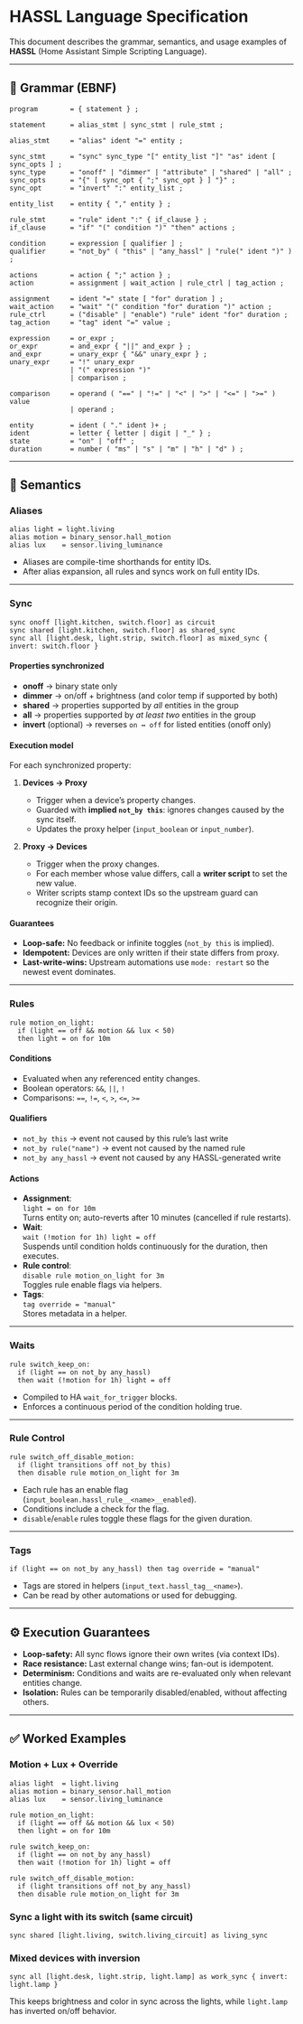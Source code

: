 # HASSL Language Specification

This document describes the grammar, semantics, and usage examples of **HASSL** (Home Assistant Simple Scripting Language).

---

## 📐 Grammar (EBNF)

```ebnf
program        = { statement } ;

statement      = alias_stmt | sync_stmt | rule_stmt ;

alias_stmt     = "alias" ident "=" entity ;

sync_stmt      = "sync" sync_type "[" entity_list "]" "as" ident [ sync_opts ] ;
sync_type      = "onoff" | "dimmer" | "attribute" | "shared" | "all" ;
sync_opts      = "{" [ sync_opt { ";" sync_opt } ] "}" ;
sync_opt       = "invert" ":" entity_list ;

entity_list    = entity { "," entity } ;

rule_stmt      = "rule" ident ":" { if_clause } ;
if_clause      = "if" "(" condition ")" "then" actions ;

condition      = expression [ qualifier ] ;
qualifier      = "not_by" ( "this" | "any_hassl" | "rule(" ident ")" ) ;

actions        = action { ";" action } ;
action         = assignment | wait_action | rule_ctrl | tag_action ;

assignment     = ident "=" state [ "for" duration ] ;
wait_action    = "wait" "(" condition "for" duration ")" action ;
rule_ctrl      = ("disable" | "enable") "rule" ident "for" duration ;
tag_action     = "tag" ident "=" value ;

expression     = or_expr ;
or_expr        = and_expr { "||" and_expr } ;
and_expr       = unary_expr { "&&" unary_expr } ;
unary_expr     = "!" unary_expr
               | "(" expression ")"
               | comparison ;

comparison     = operand ( "==" | "!=" | "<" | ">" | "<=" | ">=" ) value
               | operand ;

entity         = ident ( "." ident )+ ;
ident          = letter { letter | digit | "_" } ;
state          = "on" | "off" ;
duration       = number ( "ms" | "s" | "m" | "h" | "d" ) ;
```

---

## 🔧 Semantics

### Aliases

```hassl
alias light = light.living
alias motion = binary_sensor.hall_motion
alias lux    = sensor.living_luminance
```

- Aliases are compile-time shorthands for entity IDs.
- After alias expansion, all rules and syncs work on full entity IDs.

---

### Sync

```hassl
sync onoff [light.kitchen, switch.floor] as circuit
sync shared [light.kitchen, switch.floor] as shared_sync
sync all [light.desk, light.strip, switch.floor] as mixed_sync { invert: switch.floor }
```

#### Properties synchronized
- **onoff** → binary state only  
- **dimmer** → on/off + brightness (and color temp if supported by both)  
- **shared** → properties supported by *all* entities in the group  
- **all** → properties supported by *at least two* entities in the group  
- **invert** (optional) → reverses `on ↔ off` for listed entities (onoff only)

#### Execution model
For each synchronized property:
1. **Devices → Proxy**
   - Trigger when a device’s property changes.
   - Guarded with **implied `not_by this`**: ignores changes caused by the sync itself.
   - Updates the proxy helper (`input_boolean` or `input_number`).

2. **Proxy → Devices**
   - Trigger when the proxy changes.
   - For each member whose value differs, call a **writer script** to set the new value.
   - Writer scripts stamp context IDs so the upstream guard can recognize their origin.

#### Guarantees
- **Loop-safe:** No feedback or infinite toggles (`not_by this` is implied).
- **Idempotent:** Devices are only written if their state differs from proxy.
- **Last-write-wins:** Upstream automations use `mode: restart` so the newest event dominates.

---

### Rules

```hassl
rule motion_on_light:
  if (light == off && motion && lux < 50)
  then light = on for 10m
```

#### Conditions
- Evaluated when any referenced entity changes.
- Boolean operators: `&&`, `||`, `!`
- Comparisons: `==`, `!=`, `<`, `>`, `<=`, `>=`

#### Qualifiers
- `not_by this` → event not caused by this rule’s last write  
- `not_by rule("name")` → event not caused by the named rule  
- `not_by any_hassl` → event not caused by any HASSL-generated write  

#### Actions
- **Assignment**:  
  `light = on for 10m`  
  Turns entity on; auto-reverts after 10 minutes (cancelled if rule restarts).
- **Wait**:  
  `wait (!motion for 1h) light = off`  
  Suspends until condition holds continuously for the duration, then executes.
- **Rule control**:  
  `disable rule motion_on_light for 3m`  
  Toggles rule enable flags via helpers.
- **Tags**:  
  `tag override = "manual"`  
  Stores metadata in a helper.

---

### Waits

```hassl
rule switch_keep_on:
  if (light == on not_by any_hassl)
  then wait (!motion for 1h) light = off
```

- Compiled to HA `wait_for_trigger` blocks.
- Enforces a continuous period of the condition holding true.

---

### Rule Control

```hassl
rule switch_off_disable_motion:
  if (light transitions off not_by this)
  then disable rule motion_on_light for 3m
```

- Each rule has an enable flag (`input_boolean.hassl_rule__<name>__enabled`).
- Conditions include a check for the flag.
- `disable`/`enable` rules toggle these flags for the given duration.

---

### Tags

```hassl
if (light == on not_by any_hassl) then tag override = "manual"
```

- Tags are stored in helpers (`input_text.hassl_tag__<name>`).
- Can be read by other automations or used for debugging.

---

## ⚙️ Execution Guarantees

- **Loop-safety:** All sync flows ignore their own writes (via context IDs).  
- **Race resistance:** Last external change wins; fan-out is idempotent.  
- **Determinism:** Conditions and waits are re-evaluated only when relevant entities change.  
- **Isolation:** Rules can be temporarily disabled/enabled, without affecting others.

---

## ✅ Worked Examples

### Motion + Lux + Override

```hassl
alias light  = light.living
alias motion = binary_sensor.hall_motion
alias lux    = sensor.living_luminance

rule motion_on_light:
  if (light == off && motion && lux < 50)
  then light = on for 10m

rule switch_keep_on:
  if (light == on not_by any_hassl)
  then wait (!motion for 1h) light = off

rule switch_off_disable_motion:
  if (light transitions off not_by any_hassl)
  then disable rule motion_on_light for 3m
```

### Sync a light with its switch (same circuit)

```hassl
sync shared [light.living, switch.living_circuit] as living_sync
```

### Mixed devices with inversion

```hassl
sync all [light.desk, light.strip, light.lamp] as work_sync { invert: light.lamp }
```

This keeps brightness and color in sync across the lights, while `light.lamp` has inverted on/off behavior.
